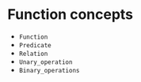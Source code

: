 
# Function concepts

- `Function`
- `Predicate`
- `Relation`
- `Unary_operation`
- `Binary_operations`
